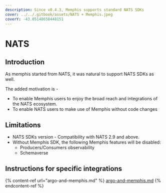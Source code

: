 ```yaml
---
description: Since v0.4.3, Memphis supports standard NATS SDKs
cover: ../../.gitbook/assets/NATS + Memphis.jpeg
coverY: -43.05148658448151
---
```


# NATS

## Introduction

As memphis started from NATS, it was natural to support NATS SDKs as well.&#x20;

The added motivation is -

* To enable Memphis users to enjoy the broad reach and integrations of the NATS ecosystem.
* To enable NATS users to make use of Memphis without code changes

## Limitations

* NATS SDKs version - Compatibility with NATS 2.9 and above.
* Without Memphis SDK, the following Memphis features will be disabled:
  * Producers/Consumers observability
  * Schemaverse

## Instructions for specific integrations

{% content-ref url="argo-and-memphis.md" %}
[argo-and-memphis.md](argo-and-memphis.md)
{% endcontent-ref %}
